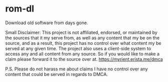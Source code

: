 # rom-dl
Download old software from days gone.

Small Disclaimer:
This project is not affiliated, endorsed, or maintained by the sources that it my serve from, as well as any content that my be on the source, and as a result, this project has no control over what content my be served at any given time.
The project also uses a client-side system to access any and all content from any source. So if you would like to make a claim please forward it to the source over at. https://myrient.erista.me/dmca

P.S. Please do not harass me about claims I have no control over any content that could be served in regards to DMCA.
